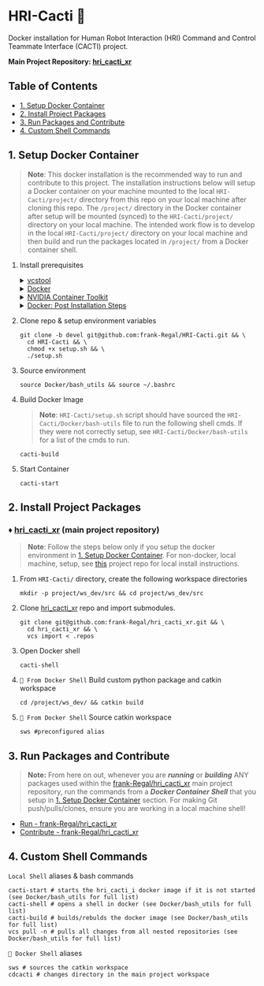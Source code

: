 # HRI-Cacti :cactus:
Docker installation for Human Robot Interaction (HRI) Command and Control Teammate Interface (CACTI) project.

**Main Project Repository: [hri_cacti_xr](https://github.com/frank-Regal/hri_cacti_xr)**

## Table of Contents
   * [1. Setup Docker Container](#1-setup-docker-container)
   * [2. Install Project Packages](#2-install-project-packages)
   * [3. Run Packages and Contribute](#3-run-packages-and-contribute)
   * [4. Custom Shell Commands](#4-custom-shell-commands)

## 1. Setup Docker Container
> **Note**: This docker installation is the recommended way to run and contribute to this project. The installation instructions below will setup a Docker container on your machine mounted to the local `HRI-Cacti/project/` directory from this repo on your local machine after cloning this repo. The `/project/` directory in the Docker container after setup will be mounted (synced) to the `HRI-Cacti/project/` directory on your local machine. The intended work flow is to develop in the local `HRI-Cacti/project/` directory on your local machine and then build and run the packages located in `/project/` from a Docker container shell.
  1. Install prerequisites
            <details>
      <summary><a href="https://github.com/dirk-thomas/vcstool">vcstool</a></summary>
      <br>
    
      ```shell
      sudo apt install python3-vcstool
      ```
      </details>
      <details>
      <summary><a href="https://docs.docker.com/engine/install/ubuntu/">Docker</a></summary>
        <br>
        
        ```shell
        https://docs.docker.com/engine/install/ubuntu/
        ```
      </details>
      <details>
      <summary><a href="https://docs.nvidia.com/datacenter/cloud-native/container-toolkit/1.14.5/install-guide.html">NVIDIA Container Toolkit</a></summary>
        <br>

        ```shell
        https://docs.nvidia.com/datacenter/cloud-native/container-toolkit/1.14.5/install-guide.html
        ```
      </details>
      <details>
      <summary><a href="https://docs.docker.com/engine/install/linux-postinstall/">Docker: Post Installation Steps</a></summary>
        <br>
        
        ```shell
        https://docs.docker.com/engine/install/linux-postinstall/
        ```
      </details>
  3. Clone repo & setup environment variables
     ```shell
     git clone -b devel git@github.com:frank-Regal/HRI-Cacti.git && \
       cd HRI-Cacti && \
       chmod +x setup.sh && \
       ./setup.sh
     ```
  4. Source environment
     ```shell
     source Docker/bash_utils && source ~/.bashrc
     ```
  5. Build Docker Image
     >**Note**: `HRI-Cacti/setup.sh` script should have sourced the `HRI-Cacti/Docker/bash-utils` file to run the following shell cmds. If they were not correctly setup, see `HRI-Cacti/Docker/bash-utils` for a list of the cmds to run.
     ```shell
     cacti-build
     ```
  6. Start Container
     ```shell
     cacti-start
     ```

## 2. Install Project Packages
### &diams; [hri_cacti_xr](https://github.com/frank-Regal/hri_cacti_xr) (main project repository) 
  >**Note**: Follow the steps below only if you setup the docker environment in [1. Setup Docker Container](#1-setup-docker-container). For non-docker, local machine, setup, see [this](https://github.com/frank-Regal/hri_cacti_xr) project repo for local install instructions.
  1. From `HRI-Cacti/` directory, create the following workspace directories
       ```shell
       mkdir -p project/ws_dev/src && cd project/ws_dev/src
       ```
  2. Clone [hri_cacti_xr](https://github.com/frank-Regal/hri_cacti_xr) repo and import submodules.
       ```shell
       git clone git@github.com:frank-Regal/hri_cacti_xr.git && \
         cd hri_cacti_xr && \
         vcs import < .repos
       ```
  3. Open Docker shell
       ```shell
       cacti-shell
       ```
  4. `🐋 From Docker Shell` Build custom python package and catkin workspace
       ```shell
       cd /project/ws_dev/ && catkin build
       ```
  5. `🐋 From Docker Shell` Source catkin workspace
       ```shell
       sws #preconfigured alias
       ```
## 3. Run Packages and Contribute
> **Note:** From here on out, whenever you are **_running_** or **_building_** ANY packages used within the [frank-Regal/hri_cacti_xr](https://github.com/frank-Regal/hri_cacti_xr) main project repository, run the commands from a **_Docker Container Shell_** that you setup in [1. Setup Docker Container](#1-setup-docker-container) section. For making Git push/pulls/clones, ensure you are working in a local machine shell!

  - [Run - frank-Regal/hri_cacti_xr](https://github.com/frank-Regal/hri_cacti_xr?tab=readme-ov-file#2-run)
  - [Contribute - frank-Regal/hri_cacti_xr](https://github.com/frank-Regal/hri_cacti_xr?tab=readme-ov-file#3-contribute)

## 4. Custom Shell Commands
`Local Shell` aliases & bash commands
```shell
cacti-start # starts the hri_cacti_i docker image if it is not started (see Docker/bash_utils for full list)
cacti-shell # opens a shell in docker (see Docker/bash_utils for full list)
cacti-build # builds/rebulds the docker image (see Docker/bash_utils for full list)
vcs pull -n # pulls all changes from all nested repositories (see Docker/bash_utils for full list)
```

`🐋 Docker Shell` aliases
```shell
sws # sources the catkin workspace
cdcacti # changes directory in the main project workspace
```
        
